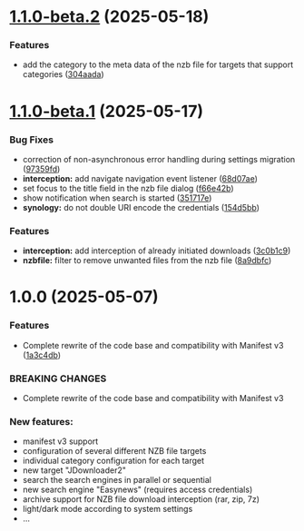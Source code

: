 # [1.1.0-beta.2](https://github.com/Tensai75/NZBDonkey/compare/v1.1.0-beta.1...v1.1.0-beta.2) (2025-05-18)


### Features

* add the category to the meta data of the nzb file for targets that support categories ([304aada](https://github.com/Tensai75/NZBDonkey/commit/304aadaa9fb044e5526cc0f1e211f8fcd146eda8))

# [1.1.0-beta.1](https://github.com/Tensai75/NZBDonkey/compare/v1.0.0...v1.1.0-beta.1) (2025-05-17)


### Bug Fixes

* correction of non-asynchronous error handling during settings migration ([97359fd](https://github.com/Tensai75/NZBDonkey/commit/97359fd93b091aea82ae2e46038096bdb4b84962))
* **interception:** add navigate navigation event listener ([68d07ae](https://github.com/Tensai75/NZBDonkey/commit/68d07aef8c07f0aac27918ad846fd94a4db07c24))
* set focus to the title field in the nzb file dialog ([f66e42b](https://github.com/Tensai75/NZBDonkey/commit/f66e42b112d55d5a6fd8bdd5510c37baabed8ca0))
* show notification when search is started ([351717e](https://github.com/Tensai75/NZBDonkey/commit/351717ed0842f6124e46afd9086f4f259d40cdaf))
* **synology:** do not double URI encode the credentials ([154d5bb](https://github.com/Tensai75/NZBDonkey/commit/154d5bbe027cfc9d31bdadd01dc7b928a7eb37db))


### Features

* **interception:** add interception of already initiated downloads ([3c0b1c9](https://github.com/Tensai75/NZBDonkey/commit/3c0b1c9a645e697d2a479cfc71fdc2b912a906dc))
* **nzbfile:** filter to remove unwanted files from the nzb file ([8a9dbfc](https://github.com/Tensai75/NZBDonkey/commit/8a9dbfcbf0ea49380a01d80434ae143db2a5f43f))

# 1.0.0 (2025-05-07)


### Features

* Complete rewrite of the code base and compatibility with Manifest v3 ([1a3c4db](https://github.com/Tensai75/NZBDonkey/commit/1a3c4db29795ec2e72d5c1f7834173ddd7e1dfec))


### BREAKING CHANGES

* Complete rewrite of the code base and compatibility with Manifest v3

### New features:
* manifest v3 support
* configuration of several different NZB file targets
* individual category configuration for each target
* new target "JDownloader2"
* search the search engines in parallel or sequential
* new search engine "Easynews" (requires access credentials)
* archive support for NZB file download interception (rar, zip, 7z)
* light/dark mode according to system settings
* ...
